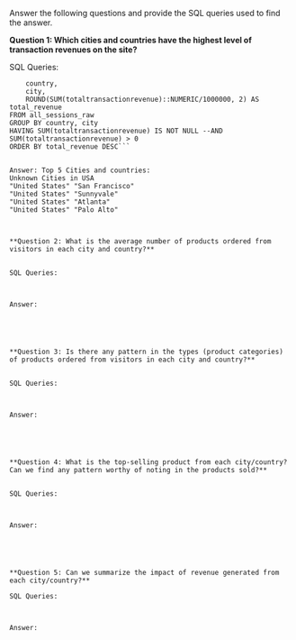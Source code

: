 Answer the following questions and provide the SQL queries used to find the answer.

    
**Question 1: Which cities and countries have the highest level of transaction revenues on the site?**


SQL Queries:
```SELECT
	country,
	city,
	ROUND(SUM(totaltransactionrevenue)::NUMERIC/1000000, 2) AS total_revenue
FROM all_sessions_raw
GROUP BY country, city
HAVING SUM(totaltransactionrevenue) IS NOT NULL --AND SUM(totaltransactionrevenue) > 0
ORDER BY total_revenue DESC```


Answer: Top 5 Cities and countries:
Unknown Cities in USA
"United States"	"San Francisco"
"United States"	"Sunnyvale"
"United States"	"Atlanta"
"United States"	"Palo Alto"



**Question 2: What is the average number of products ordered from visitors in each city and country?**


SQL Queries:



Answer:





**Question 3: Is there any pattern in the types (product categories) of products ordered from visitors in each city and country?**


SQL Queries:



Answer:





**Question 4: What is the top-selling product from each city/country? Can we find any pattern worthy of noting in the products sold?**


SQL Queries:



Answer:





**Question 5: Can we summarize the impact of revenue generated from each city/country?**

SQL Queries:



Answer:







